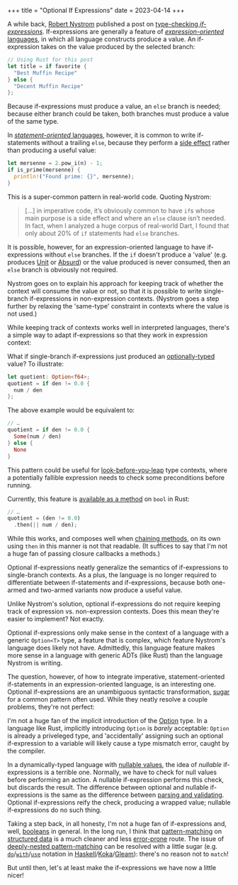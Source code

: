 +++
title = "Optional If Expressions"
date = 2023-04-14
+++

A while back, [Robert Nystrom][1] published a post on [type-checking *if-expressions*][2]. If-expressions are generally a feature of [*expression-oriented* languages][3], in which all language constructs produce a value. An if-expression takes on the value produced by the selected branch:

```rust
// Using Rust for this post
let title = if favorite {
  "Best Muffin Recipe"
} else {
  "Decent Muffin Recipe"
};
```

Because if-expressions must produce a value, an `else` branch is needed; because either branch could be taken, both branches must produce a value of the same type.

In [*statement-oriented* languages][4], however, it is common to write if-statements without a trailing `else`, because they perform a [side effect][5] rather than producing a useful value:

```rust
let mersenne = 2.pow_i(n) - 1;
if is_prime(mersenne) {
  println!("Found prime: {}", mersenne);
}
```

This is a super-common pattern in real-world code. Quoting Nystrom:

> [...] in imperative code, it’s obviously common to have `if`s whose main purpose is a side effect and where an `else` clause isn’t needed. In fact, when I analyzed a huge corpus of real-world Dart, I found that only about 20% of `if` statements had `else` branches.

It is possible, however, for an expression-oriented language to have if-expressions without `else` branches. If the `if` doesn't produce a 'value' (e.g. produces [Unit][6] or [Absurd][7]) or the value produced is never consumed, then an `else` branch is obviously not required.

Nystrom goes on to explain his approach for keeping track of whether the context will consume the value or not, so that it is possible to write single-branch if-expressions in non-expression contexts. (Nystrom goes a step further by relaxing the 'same-type' constraint in contexts where the value is not used.)

While keeping track of contexts works well in interpreted languages, there's a simple way to adapt if-expressions so that they work in expression context:

What if single-branch if-expressions just produced an [optionally-typed][8] value? To illustrate:

```rust
let quotient: Option<f64>;
quotient = if den != 0.0 {
  num / den
};
```

The above example would be equivalent to:

```rust
// …
quotient = if den != 0.0 {
  Some(num / den)
} else {
  None
}
```

This pattern could be useful for [look-before-you-leap][9] type contexts, where a potentially fallible expression needs to check some preconditions before running.

Currently, this feature is [available as a method][10] on `bool` in Rust:

```rust
// …
quotient = (den != 0.0)
  .then(|| num / den);
```

While this works, and composes well when [chaining methods][12], on its own using `then` in this manner is not that readable. (It suffices to say that I'm not a huge fan of passing closure callbacks a methods.)

Optional if-expressions neatly generalize the semantics of if-expressions to single-branch contexts. As a plus, the language is no longer required to differentiate between if-statements and if-expressions, because both one-armed and two-armed variants now produce a useful value.

Unlike Nystrom's solution, optional if-expressions do not require keeping track of expression vs. non-expression contexts. Does this mean they're easier to implement? Not exactly. 

Optional if-expressions only make sense in the context of a language with a generic `Option<T>` type, a feature that is complex, which feature Nystrom's language does likely not have. Admittedly, this language feature makes more sense in a language with generic ADTs (like Rust) than the language Nystrom is writing.

The question, however, of how to integrate imperative, statement-oriented if-statements in an expression-oriented language, is an interesting one. Optional if-expressions are an unambiguous syntactic transformation, [sugar][13] for a common pattern often used. While they neatly resolve a couple problems, they're not perfect:

I'm not a huge fan of the implicit introduction of the [Option][8] type. In a language like Rust, implicitly introducing `Option` is *barely* acceptable: `Option` is already a priveleged type, and 'accidentally' assigning such an optional if-expression to a variable will likely cause a type mismatch error, caught by the compiler.

In a dynamically-typed language with [nullable values][15], the idea of *nullable* if-expressions is a terrible one. Normally, we have to check for null values before performing an action. A nullable if-expression performs this check, but discards the result. The difference between optional and nullable if-expressions is the same as the difference between [parsing and validating][27]. Optional if-expressions reify the check, producing a wrapped value; nullable if-expressions do no such thing.

Taking a step back, in all honesty, I'm not a huge fan of if-expressions and, well, [booleans][16] in general. In the long run, I think that [pattern-matching][17] on [structured data][18] is a much cleaner and less [error-prone][19] route. The issue of [deeply-nested pattern-matching][20] can be resolved with a little sugar (e.g. [`do`][21]/[`with`][22]/[`use`][23] notation in [Haskell][24]/[Koka][25]/[Gleam][26]): there's no reason not to `match`!

But until then, let's at least make the if-expressions we have now a little nicer! 

[1]: https://twitter.com/munificentbob
[2]: http://journal.stuffwithstuff.com/2023/01/03/type-checking-if-expressions/
[3]: https://en.wikipedia.org/wiki/Expression-oriented_programming_language
[4]: https://en.wikipedia.org/wiki/Imperative_programming
[5]: https://en.wikipedia.org/wiki/Side_effect_(computer_science)
[6]: https://en.wikipedia.org/wiki/Unit_type
[7]: https://en.wikipedia.org/wiki/Empty_type
[8]: https://en.wikipedia.org/wiki/Option_type
[9]: https://wiki.c2.com/?LookBeforeYouLeap
[10]: https://doc.rust-lang.org/std/primitive.bool.html#method.then
[12]: https://dhghomon.github.io/easy_rust/Chapter_35.html
[13]: https://en.wikipedia.org/wiki/Syntactic_sugar
[15]: https://en.wikipedia.org/wiki/Nullable_type
[16]: https://wiki.c2.com/?UseEnumsNotBooleans
[17]: https://en.wikipedia.org/wiki/Pattern_matching
[18]: https://en.wikipedia.org/wiki/Algebraic_data_type
[19]: https://tuacm.com/blog/switch-statements-wont-fix-yandere-simulator/
[20]: https://www.reddit.com/r/rust/comments/7m7rn8/avoiding_deeply_nested_matchstructures/
[21]: https://en.wikibooks.org/wiki/Haskell/do_notation
[22]: https://koka-lang.github.io/koka/doc/book.html#sec-with
[23]: https://gleam.run/news/v0.25-introducing-use-expressions/
[24]: https://www.haskell.org/
[25]: https://koka-lang.github.io/
[26]: https://gleam.run/
[27]: https://lexi-lambda.github.io/blog/2019/11/05/parse-don-t-validate/
